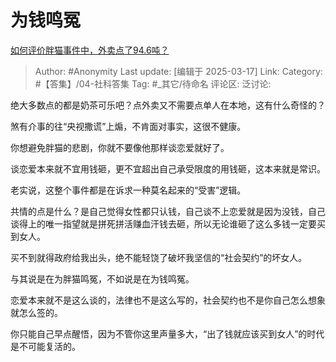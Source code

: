 # 为钱鸣冤
[如何评价胖猫事件中，外卖点了94.6吨？](https://www.zhihu.com/question/15107181404/answer/125873200344)

> Author: #Anonymity
> Last update: [编辑于 2025-03-17]
> Link:
> Category: #【答集】/04-社科答集 
> Tag: #_其它/待命名 
> 评论区:
> 泛讨论:

绝大多数点的都是奶茶可乐吧？点外卖又不需要点单人在本地，这有什么奇怪的？

煞有介事的往“央视撒谎”上煽，不肯面对事实，这很不健康。

你想避免胖猫的悲剧，你就不要像他那样谈恋爱就好了。

谈恋爱本来就不宜用钱砸，更不宜超出自己承受限度的用钱砸，这本来就是常识。

老实说，这整个事件都是在诉求一种莫名起来的“受害”逻辑。

共情的点是什么？是自己觉得女性都只认钱，自己谈不上恋爱就是因为没钱，自己谈得上的唯一指望就是拼死拼活赚血汗钱去砸，所以无论谁砸了这么多钱一定要买到女人。

买不到就得政府给我出头，绝不能轻饶了破坏我坚信的“社会契约”的坏女人。

与其说是在为胖猫鸣冤，不如说是在为钱鸣冤。

恋爱本来就不是这么谈的，法律也不是这么写的，社会契约也不是你自己怎么想象就怎么签的。

你只能自己早点醒悟，因为不管你这里声量多大，“出了钱就应该买到女人”的时代是不可能复活的。
